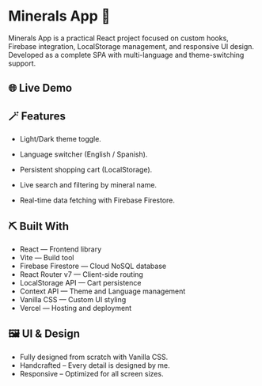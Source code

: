 # Minerals App 💎
Minerals App is a practical React project focused on custom hooks, Firebase integration, LocalStorage management, and responsive UI design. Developed as a complete SPA with multi-language and theme-switching support.

## 🌐 Live Demo



## 🪄 Features

- Light/Dark theme toggle.

- Language switcher (English / Spanish).

- Persistent shopping cart (LocalStorage).

- Live search and filtering by mineral name.

- Real-time data fetching with Firebase Firestore.


## ⛏️ Built With

- React — Frontend library
- Vite — Build tool
- Firebase Firestore — Cloud NoSQL database
- React Router v7 — Client-side routing
- LocalStorage API — Cart persistence
- Context API — Theme and Language management
- Vanilla CSS — Custom UI styling
- Vercel — Hosting and deployment




## 🖼️ UI & Design

- Fully designed from scratch with Vanilla CSS.
- Handcrafted – Every detail is designed by me.
- Responsive – Optimized for all screen sizes.